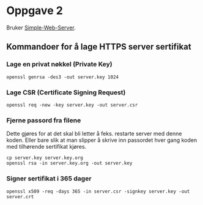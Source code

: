 # Oppgave 2
Bruker [Simple-Web-Server](https://github.com/eidheim/Simple-Web-Server).

## Kommandoer for å lage HTTPS server sertifikat

### Lage en privat nøkkel (Private Key)
```
openssl genrsa -des3 -out server.key 1024
```

### Lage CSR (Certificate Signing Request)
```
openssl req -new -key server.key -out server.csr
```

### Fjerne passord fra filene
Dette gjøres for at det skal bli letter å feks. restarte server med denne koden. Eller bare slik at man slipper å skrive inn passordet hver gang koden med tilhørende sertifikat kjøres.

```
cp server.key server.key.org
openssl rsa -in server.key.org -out server.key
```

### Signer sertifikat i 365 dager
```
openssl x509 -req -days 365 -in server.csr -signkey server.key -out server.crt
```
